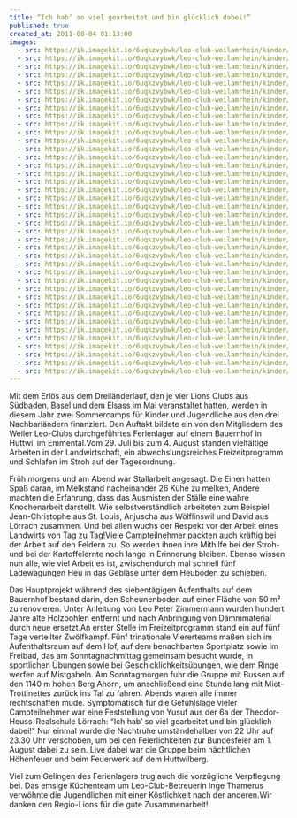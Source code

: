 ```yaml
---
title: “Ich hab’ so viel gearbeitet und bin glücklich dabei!”
published: true
created_at: 2011-08-04 01:13:00
images:
  - src: https://ik.imagekit.io/6uqkzvybwk/leo-club-weilamrhein/kinder/05-01.jpg
  - src: https://ik.imagekit.io/6uqkzvybwk/leo-club-weilamrhein/kinder/05-02.jpg
  - src: https://ik.imagekit.io/6uqkzvybwk/leo-club-weilamrhein/kinder/05-03.jpg
  - src: https://ik.imagekit.io/6uqkzvybwk/leo-club-weilamrhein/kinder/05-04.jpg
  - src: https://ik.imagekit.io/6uqkzvybwk/leo-club-weilamrhein/kinder/05-05.jpg
  - src: https://ik.imagekit.io/6uqkzvybwk/leo-club-weilamrhein/kinder/05-06.jpg
  - src: https://ik.imagekit.io/6uqkzvybwk/leo-club-weilamrhein/kinder/05-07.jpg
  - src: https://ik.imagekit.io/6uqkzvybwk/leo-club-weilamrhein/kinder/05-08.jpg
  - src: https://ik.imagekit.io/6uqkzvybwk/leo-club-weilamrhein/kinder/05-09.jpg
  - src: https://ik.imagekit.io/6uqkzvybwk/leo-club-weilamrhein/kinder/05-10.jpg
  - src: https://ik.imagekit.io/6uqkzvybwk/leo-club-weilamrhein/kinder/05-11.jpg
  - src: https://ik.imagekit.io/6uqkzvybwk/leo-club-weilamrhein/kinder/05-12.jpg
  - src: https://ik.imagekit.io/6uqkzvybwk/leo-club-weilamrhein/kinder/05-13.jpg
  - src: https://ik.imagekit.io/6uqkzvybwk/leo-club-weilamrhein/kinder/05-14.jpg
  - src: https://ik.imagekit.io/6uqkzvybwk/leo-club-weilamrhein/kinder/05-15.jpg
  - src: https://ik.imagekit.io/6uqkzvybwk/leo-club-weilamrhein/kinder/05-16.jpg
  - src: https://ik.imagekit.io/6uqkzvybwk/leo-club-weilamrhein/kinder/05-17.jpg
  - src: https://ik.imagekit.io/6uqkzvybwk/leo-club-weilamrhein/kinder/05-18.jpg
  - src: https://ik.imagekit.io/6uqkzvybwk/leo-club-weilamrhein/kinder/05-19.jpg
  - src: https://ik.imagekit.io/6uqkzvybwk/leo-club-weilamrhein/kinder/05-20.jpg
  - src: https://ik.imagekit.io/6uqkzvybwk/leo-club-weilamrhein/kinder/05-21.jpg
  - src: https://ik.imagekit.io/6uqkzvybwk/leo-club-weilamrhein/kinder/05-22.jpg
  - src: https://ik.imagekit.io/6uqkzvybwk/leo-club-weilamrhein/kinder/05-23.jpg
  - src: https://ik.imagekit.io/6uqkzvybwk/leo-club-weilamrhein/kinder/05-24.jpg
  - src: https://ik.imagekit.io/6uqkzvybwk/leo-club-weilamrhein/kinder/05-25.jpg
  - src: https://ik.imagekit.io/6uqkzvybwk/leo-club-weilamrhein/kinder/05-26.jpg
  - src: https://ik.imagekit.io/6uqkzvybwk/leo-club-weilamrhein/kinder/05-27.jpg
  - src: https://ik.imagekit.io/6uqkzvybwk/leo-club-weilamrhein/kinder/05-28.jpg
  - src: https://ik.imagekit.io/6uqkzvybwk/leo-club-weilamrhein/kinder/05-29.jpg
  - src: https://ik.imagekit.io/6uqkzvybwk/leo-club-weilamrhein/kinder/05-30.jpg
  - src: https://ik.imagekit.io/6uqkzvybwk/leo-club-weilamrhein/kinder/05-31.jpg
  - src: https://ik.imagekit.io/6uqkzvybwk/leo-club-weilamrhein/kinder/05-32.jpg
  - src: https://ik.imagekit.io/6uqkzvybwk/leo-club-weilamrhein/kinder/05-33.jpg
  - src: https://ik.imagekit.io/6uqkzvybwk/leo-club-weilamrhein/kinder/05-34.jpg
  - src: https://ik.imagekit.io/6uqkzvybwk/leo-club-weilamrhein/kinder/05-35.jpg
  - src: https://ik.imagekit.io/6uqkzvybwk/leo-club-weilamrhein/kinder/05-36.jpg
  - src: https://ik.imagekit.io/6uqkzvybwk/leo-club-weilamrhein/kinder/05-37.jpg
  - src: https://ik.imagekit.io/6uqkzvybwk/leo-club-weilamrhein/kinder/05-38.jpg
  - src: https://ik.imagekit.io/6uqkzvybwk/leo-club-weilamrhein/kinder/05-39.jpg
  - src: https://ik.imagekit.io/6uqkzvybwk/leo-club-weilamrhein/kinder/05-40.jpg
---
```


Mit dem Erlös aus dem Dreiländerlauf, den je vier Lions Clubs aus Südbaden, Basel und dem Elsass im Mai veranstaltet hatten, werden in diesem Jahr zwei Sommercamps für Kinder und Jugendliche aus den drei Nachbarländern finanziert. Den Auftakt bildete ein von den Mitgliedern des Weiler Leo-Clubs durchgeführtes Ferienlager auf einem Bauernhof in Huttwil im Emmental.Vom 29. Juli bis zum 4. August standen vielfältige Arbeiten in der Landwirtschaft, ein abwechslungsreiches Freizeitprogramm und Schlafen im Stroh auf der Tagesordnung.

Früh morgens und am Abend war Stallarbeit angesagt. Die Einen hatten Spaß daran, im Melkstand nacheinander 26 Kühe zu melken, Andere machten die Erfahrung, dass das Ausmisten der Ställe eine wahre Knochenarbeit darstellt. Wie selbstverständlich arbeiteten zum Beispiel Jean-Christophe aus St. Louis, Anjuscha aus Wölflinswil und David aus Lörrach zusammen. Und bei allen wuchs der Respekt vor der Arbeit eines Landwirts von Tag zu Tag!Viele Campteilnehmer packten auch kräftig bei der Arbeit auf den Feldern zu. So werden ihnen ihre Mithilfe bei der Stroh- und bei der Kartoffelernte noch lange in Erinnerung bleiben. Ebenso wissen nun alle, wie viel Arbeit es ist, zwischendurch mal schnell fünf Ladewagungen Heu in das Gebläse unter dem Heuboden zu schieben.

Das Hauptprojekt während des siebentägigen Aufenthalts auf dem Bauernhof bestand darin, den Scheunenboden auf einer Fläche von 50 m² zu renovieren. Unter Anleitung von Leo Peter Zimmermann wurden hundert Jahre alte Holzbohlen entfernt und nach Anbringung von Dämmmaterial durch neue ersetzt.An erster Stelle im Freizeitprogramm stand ein auf fünf Tage verteilter Zwölfkampf. Fünf trinationale Viererteams maßen sich im Aufenthaltsraum auf dem Hof, auf dem benachbarten Sportplatz sowie im Freibad, das am Sonntagnachmittag gemeinsam besucht wurde, in sportlichen Übungen sowie bei Geschicklichkeitsübungen, wie dem Ringe werfen auf Mistgabeln. Am Sonntagmorgen fuhr die Gruppe mit Bussen auf den 1140 m hohen Berg Ahorn, um anschließend eine Stunde lang mit Miet-Trottinettes zurück ins Tal zu fahren. Abends waren alle immer rechtschaffen müde. Symptomatisch für die Gefühlslage vieler Campteilnehmer war eine Feststellung von Yusuf aus der 6a der Theodor-Heuss-Realschule Lörrach: “Ich hab’ so viel gearbeitet und bin glücklich dabei!” Nur einmal wurde die Nachtruhe umständehalber von 22 Uhr auf 23.30 Uhr verschoben, um bei den Feierlichkeiten zur Bundesfeier am 1. August dabei zu sein. Live dabei war die Gruppe beim nächtlichen Höhenfeuer und beim Feuerwerk auf dem Huttwilberg.

Viel zum Gelingen des Ferienlagers trug auch die vorzügliche Verpflegung bei. Das emsige Küchenteam um Leo-Club-Betreuerin Inge Thamerus verwöhnte die Jugendlichen mit einer Köstlichkeit nach der anderen.Wir danken den Regio-Lions für die gute Zusammenarbeit!
